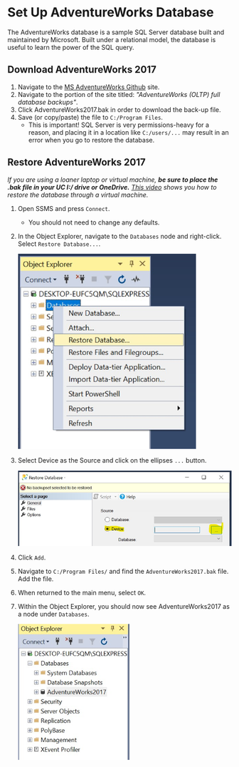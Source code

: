# Set Up AdventureWorks Database

The AdventureWorks database is a sample SQL Server database built and maintained by Microsoft. Built under a relational model, the database is useful to learn the power of the SQL query.

## Download AdventureWorks 2017

1. Navigate to the [MS AdventureWorks Github](https://github.com/microsoft/sql-server-samples/releases/tag/adventureworks) site.
2. Navigate to the portion of the site titled: *"AdventureWorks (OLTP) full database backups"*.
3. Click AdventureWorks2017.bak in order to download the back-up file.
4. Save (or copy/paste) the file to `C:/Program Files`.
    + This is important! SQL Server is very permissions-heavy for a reason, and placing it in a location like `C:/users/...` may result in an error when you go to restore the database.

## Restore AdventureWorks 2017

*If you are using a loaner laptop or virtual machine, **be sure to place the .bak file in your UC I:/ drive or OneDrive.** [This video]() shows you how to restore the database through a virtual machine.*

1. Open SSMS and press `Connect`.
    + You should not need to change any defaults.
2. In the Object Explorer, navigate to the `Databases` node and right-click. Select `Restore Database...`.

    <img src="img/aw-1.jpg" alt="Restore Database" width="400">
    
3. Select Device as the Source and click on the ellipses `...` button.

    <img src="img/aw-2.jpg" alt="Locate Device Source" width="600">
    
4. Click `Add`.
5. Navigate to `C:/Program Files/` and find the `AdventureWorks2017.bak` file. Add the file.
6. When returned to the main menu, select `OK`.
7. Within the Object Explorer, you should now see AdventureWorks2017 as a node under `Databases`.

    <img src="img/aw-3.jpg" alt="AdventureWorks Database Icon" width="250">
